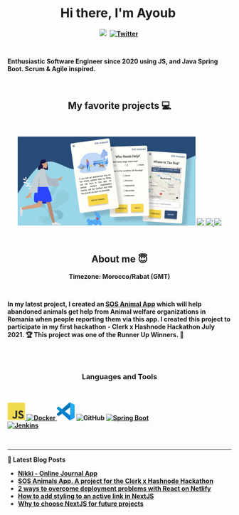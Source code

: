 <p>
  <h1 align="center"><b>Hi there, I'm Ayoub <img src="https://docs.google.com/uc?export=download&id=166Ecq6uBl61U14OUlkHOHIBv2ArKoumJ" alt="" width="30"></h1>
</p>
<p align="center">
<a href="https://aitdahmane.me/"><img src="https://img.shields.io/badge/-PORTFOLIO-%23ff69b4&?style=for-the-badge&?color=ff69b4 alt="Portfolio" /></a>&nbsp;
<a href="https://twitter.com/aitdahmane"><img src="https://img.shields.io/badge/Twitter-1DA1F2?style=for-the-badge&logo=twitter&logoColor=white" alt="Twitter" /></a>&nbsp;

</p>
<br />

<p>Enthusiastic Software Engineer since 2020 using JS, and Java Spring Boot. Scrum & Agile inspired.</p>
<br />

<h2 align="center">My favorite projects 💻</h2>
<br />

<p align="center">
  <img width="400" src="https://github.com/YuriDevAT/sos-animals/blob/main/public/thumbnail-sos.png" />
  <img width="400" src="https://github.com/YuriDevAT/smart-shopping-list/blob/main/public/Thumbnail.png" />
 <a href="https://github.com/YuriDevAT/sos-animals">
  <img align="" src="https://github-readme-stats.vercel.app/api/pin/?username=YuriDevAT&repo=sos-animals&theme=tokyonight" />
</a>
  <a href="https://github.com/YuriDevAT/smart-shopping-list">
  <img align="" src="https://github-readme-stats.vercel.app/api/pin/?username=YuriDevAT&repo=smart-shopping-list&theme=tokyonight" />
</a>
</p>

<br />

<h2 align="center">About me 😇</h2>
<p align="center">
Timezone: Morocco/Rabat (GMT)
</p>
<br />
<p>In my latest project, I created an <a href="https://github.com/YuriDevAT/sos-animals">SOS Animal App</a> which will help abandoned animals get help from Animal welfare organizations in Romania when people reporting them via this app. I created this project to participate in my first hackathon - Clerk x Hashnode Hackathon July 2021. 🏆 This project was one of the Runner Up Winners. 🥳</p>


<br />
<br />
<p>
<h3 align="center"> Languages and Tools</h3>
</p>
<br />
<p align="center">


<a href="https://developer.mozilla.org/en-US/docs/Web/JavaScript" target="_blank"> <img src="https://raw.githubusercontent.com/devicons/devicon/master/icons/javascript/javascript-original.svg" alt="javascript" width="40" height="40"/> </a>
<a href="https://Docker.com/" target="_blank"> <img src="https://www.vectorlogo.zone/logos/docker/docker-icon.svg" alt="Docker" width="40" height="40"/> </a>
<img alt="Visual Studio Code" width="40px" src="https://raw.githubusercontent.com/github/explore/80688e429a7d4ef2fca1e82350fe8e3517d3494d/topics/visual-studio-code/visual-studio-code.png" />
<img alt="GitHub" width="40px" src="https://github.com/YuriDevAT/YuriDevAT/blob/main/github_.png" />
<a href="https://SpringBoot.com/" target="_blank"> <img src="https://www.vectorlogo.zone/logos/springio/springio-icon.svg" alt="Spring Boot" width="40" height="40"/> </a>  
<a href="https://jenkins.com" target="_blank"> <img src="https://www.vectorlogo.zone/logos/jenkins/jenkins-icon.svg" alt="Jenkins" width="40" height="40"/> </a>

   </p>
<br />

---

📕 **Latest Blog Posts**

<!-- BLOG-POST-LIST:START -->
- [Nikki - Online Journal App](https://yuridevat.hashnode.dev/nikki-online-journal-app)
- [SOS Animals App. A project for the Clerk x Hashnode Hackathon](https://yuridevat.hashnode.dev/sos-animals-hackathon-project)
- [2 ways to overcome deployment problems with React on Netlify](https://dev.to/yuridevat/2-ways-to-overcome-deployment-problems-with-react-on-netlify-4l5p)
- [How to add styling to an active link in NextJS ](https://dev.to/yuridevat/how-to-add-styling-to-an-active-link-in-nextjs-593e)
- [Why to choose NextJS for future projects](https://dev.to/yuridevat/why-to-choose-nextjs-for-future-projects-4k8o)
<!-- BLOG-POST-LIST:END -->
